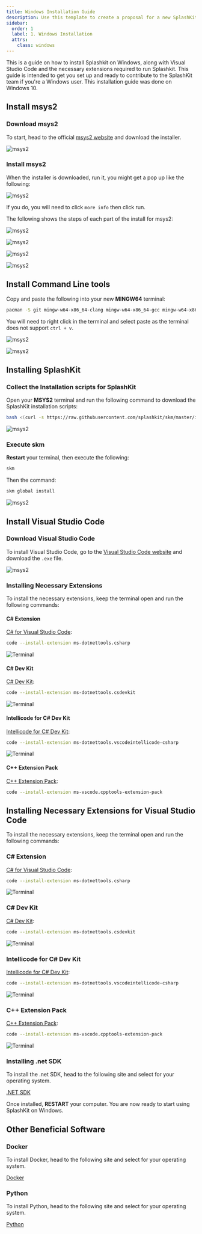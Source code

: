 ```yaml
---
title: Windows Installation Guide
description: Use this template to create a proposal for a new SplashKit tutorial.
sidebar:
  order: 1
  label: 1. Windows Installation
  attrs:
    class: windows
---
```


This is a guide on how to install Splashkit on Windows, along with Visual Studio Code and the necessary extensions required to run Splashkit. This guide is intended to get you set up and ready to contribute to the SplashKit team if you're a Windows user. This installation guide was done on Windows 10.

## Install msys2

### Download msys2

To start, head to the official [msys2 website](https://www.msys2.org/) and download the installer.

![msys2](/splashkit/windows-installation-fig1.png)

### Install msys2

When the installer is downloaded, run it, you might get a pop up like the following:

![msys2](/splashkit/windows-installation-fig2.png)

If you do, you will need to click `more info` then click run. 

The following shows the steps of each part of the install for msys2:


![msys2](/splashkit/windows-installation-fig4.png)

![msys2](/splashkit/windows-installation-fig5.png)

![msys2](/splashkit/windows-installation-fig6.png)

![msys2](/splashkit/windows-installation-fig7.png)

## Install Command Line tools

Copy and paste the following into your new **MINGW64** terminal:

```bash
pacman -S git mingw-w64-x86_64-clang mingw-w64-x86_64-gcc mingw-w64-x86_64-gdb --noconfirm --disable-download-timeout
```

You will need to right click in the terminal and select paste as the terminal does not support `ctrl + v`.

![msys2](/splashkit/windows-installation-fig8.png)

![msys2](/splashkit/windows-installation-fig9.png)

## Installing SplashKit

### Collect the Installation scripts for SplashKit

Open your **MSYS2** terminal and run the following command to download the SplashKit installation scripts:

```bash
bash <(curl -s https://raw.githubusercontent.com/splashkit/skm/master/install-scripts/skm-install.sh)
```

![msys2](/splashkit/windows-installation-fig10.png)

### Execute skm

**Restart** your terminal, then execute the following:

```bash
skm
```

Then the command:

```bash
skm global install
```

![msys2](/splashkit/windows-installation-fig11.png)

## Install Visual Studio Code

### Download Visual Studio Code

To install Visual Studio Code, go to the [Visual Studio Code website](https://code.visualstudio.com/) and download the `.exe` file.

![msys2](/splashkit/windows-installation-fig12.png)

### Installing Necessary Extensions

To install the necessary extensions, keep the terminal open and run the following commands:

#### C# Extension

[C# for Visual Studio Code](https://marketplace.visualstudio.com/items?itemName=ms-dotnettools.csharp):

```bash
code --install-extension ms-dotnettools.csharp
```

![Terminal](/splashkit/linux-installation-fig12.png)

#### C# Dev Kit

[C# Dev Kit](https://marketplace.visualstudio.com/items?itemName=ms-dotnettools.csdevkit):

```bash
code --install-extension ms-dotnettools.csdevkit
```

![Terminal](/splashkit/linux-installation-fig13.png)

#### Intellicode for C# Dev Kit

[Intellicode for C# Dev Kit](https://marketplace.visualstudio.com/items?itemName=ms-dotnettools.vscodeintellicode-csharp):

```bash
code --install-extension ms-dotnettools.vscodeintellicode-csharp
```

![Terminal](/splashkit/linux-installation-fig14.png)

#### C++ Extension Pack

[C++ Extension Pack](https://marketplace.visualstudio.com/items?itemName=ms-vscode.cpptools-extension-pack):

```bash
code --install-extension ms-vscode.cpptools-extension-pack
```

## Installing Necessary Extensions for Visual Studio Code

To install the necessary extensions, keep the terminal open and run the following commands:

### C# Extension

[C# for Visual Studio Code](https://marketplace.visualstudio.com/items?itemName=ms-dotnettools.csharp):

```bash
code --install-extension ms-dotnettools.csharp
```

![Terminal](/splashkit/windows-installation-fig15.png)

### C# Dev Kit

[C# Dev Kit](https://marketplace.visualstudio.com/items?itemName=ms-dotnettools.csdevkit):

```bash
code --install-extension ms-dotnettools.csdevkit
```

![Terminal](/splashkit/windows-installation-fig16.png)

### Intellicode for C# Dev Kit

[Intellicode for C# Dev Kit](https://marketplace.visualstudio.com/items?itemName=ms-dotnettools.vscodeintellicode-csharp):

```bash
code --install-extension ms-dotnettools.vscodeintellicode-csharp
```

![Terminal](/splashkit/windows-installation-fig17.png)

### C++ Extension Pack

[C++ Extension Pack](https://marketplace.visualstudio.com/items?itemName=ms-vscode.cpptools-extension-pack):

```bash
code --install-extension ms-vscode.cpptools-extension-pack
```

![Terminal](/splashkit/windows-installation-fig18.png)

### Installing .net SDK

To install the .net SDK, head to the following site and select for your operating system.

[.NET SDK](https://dotnet.microsoft.com/en-us/download)

Once installed, **RESTART** your computer. You are now ready to start using SplashKit on Windows.

## Other Beneficial Software

### Docker

To install Docker, head to the following site and select for your operating system.

[Docker](https://docs.docker.com/desktop/install/windows-install/)

### Python

To install Python, head to the following site and select for your operating system.

[Python](https://www.python.org/downloads/)

